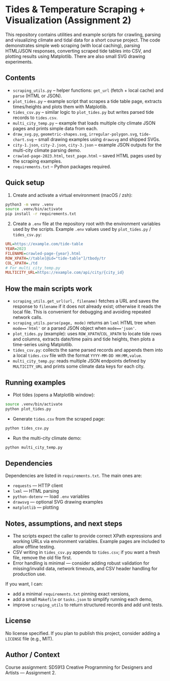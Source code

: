 # Tides & Temperature Scraping + Visualization (Assignment 2)

This repository contains utilities and example scripts for crawling, parsing and visualizing climate and tidal data for a short course project. The code demonstrates simple web scraping (with local caching), parsing HTML/JSON responses, converting scraped tide tables into CSV, and plotting results using Matplotlib. There are also small SVG drawing experiments.

Contents
--------
- `scraping_utils.py` – helper functions: `get_url` (fetch + local cache) and `parse` (HTML or JSON).
- `plot_tides.py` – example script that scrapes a tide table page, extracts times/heights and plots them with Matplotlib.
- `tides_csv.py` – similar logic to `plot_tides.py` but writes parsed tide records to `tides.csv`.
- `multi_city_temp.py` – example that loads multiple city climate JSON pages and prints simple data from each.
- `draw_svg.py`, `geometric-shapes.svg`, `irregular-polygon.svg`, `tide-chart.svg` – small drawing examples using `drawsvg` and shipped SVGs.
- `city-1.json`, `city-2.json`, `city-3.json` – example JSON outputs for the multi-city climate parsing demo.
- `crawled-page-2023.html`, `test_page.html` – saved HTML pages used by the scraping examples.
- `requirements.txt` – Python packages required.

Quick setup
-----------
1. Create and activate a virtual environment (macOS / zsh):

```bash
python3 -m venv .venv
source .venv/bin/activate
pip install -r requirements.txt
```

2. Create a `.env` file at the repository root with the environment variables used by the scripts. Example `.env` values used by `plot_tides.py` / `tides_csv.py`:

```ini
URL=https://example.com/tide-table
YEAR=2023
FILENAME=crawled-page-{year}.html
ROW_XPATH=//table[@id="tide-table"]/tbody/tr
COL_XPATH=./td
# For multi_city_temp.py
MULTICITY_URL=https://example.com/api/city/{city_id}
```

How the main scripts work
-------------------------
- `scraping_utils.get_url(url, filename)` fetches a URL and saves the response to `filename` if it does not already exist; otherwise it reads the local file. This is convenient for debugging and avoiding repeated network calls.
- `scraping_utils.parse(page, mode)` returns an `lxml` HTML tree when `mode=='html'` or a parsed JSON object when `mode=='json'`.
- `plot_tides.py` (example): uses `ROW_XPATH`/`COL_XPATH` to locate tide rows and columns, extracts date/time pairs and tide heights, then plots a time-series using Matplotlib.
- `tides_csv.py`: collects the same parsed records and appends them into a local `tides.csv` file with the format `YYYY-MM-DD HH:MM,value`.
- `multi_city_temp.py`: reads multiple JSON endpoints defined by `MULTICITY_URL` and prints some climate data keys for each city.

Running examples
----------------
- Plot tides (opens a Matplotlib window):

```bash
source .venv/bin/activate
python plot_tides.py
```

- Generate `tides.csv` from the scraped page:

```bash
python tides_csv.py
```

- Run the multi-city climate demo:

```bash
python multi_city_temp.py
```

Dependencies
------------
Dependencies are listed in `requirements.txt`. The main ones are:
- `requests` — HTTP client
- `lxml` — HTML parsing
- `python-dotenv` — load `.env` variables
- `drawsvg` — optional SVG drawing examples
- `matplotlib` — plotting

Notes, assumptions, and next steps
---------------------------------
- The scripts expect the caller to provide correct XPath expressions and working URLs via environment variables. Example pages are included to allow offline testing.
- CSV writing in `tides_csv.py` appends to `tides.csv`; if you want a fresh file, remove the old file first.
- Error handling is minimal — consider adding robust validation for missing/invalid data, network timeouts, and CSV header handling for production use.

If you want, I can:
- add a minimal `requirements.txt` pinning exact versions,
- add a small `Makefile` or `tasks.json` to simplify running each demo,
- improve `scraping_utils` to return structured records and add unit tests.

License
-------
No license specified. If you plan to publish this project, consider adding a `LICENSE` file (e.g., MIT).

Author / Context
----------------
Course assignment: SD5913 Creative Programming for Designers and Artists — Assignment 2.
